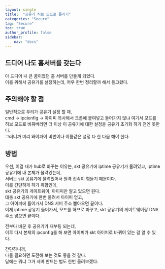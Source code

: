 ```yaml
---
layout: single
title:  "공유기 허브 모드로 돌리기"
categories: "Secure"
tag: "Secure"
toc: true
author_profile: false
sidebar:
    nav: "docs"
---
```


## 드디어 나도 홈서버를 갖는다
아 드디어 내 큰 꿈이였던 홈 서버를 만들게 되었다.  
이를 위해서 공유기를 설정하는데, 어우 한번 정리할까 해서 들고왔다.  

## 주의해야 할 점
일반적으로 우리가 공유기 설정 할 때,  
cmd -> ipcionfig -> 아이피 복사해서 크롬에 붙여넣고 들어가지 않냐
여기서 모드를 허브 모드로 바꿔버리면 더 이상 이 공유기에 대한 설정을 공유기 초기화 하기 전엔 못한다.  
그러니까 미리 와이파이 비번이나 이름같은 설정 다 한 다음 해야 한다.  

## 방법
우선, 이걸 내가 hub로 바꾸는 이유는, skt 공유기에 iptime 공유기가 물려있고, iptime 공유기에 내 본체가 물려있는데,  
서버는 skt 공유기에 물려있어서 원격 접속이 힘들기 때문이다.  
이를 간단하게 하기 위함인데,  
skt 공유기의 게이트웨이, 아이피만 알고 있으면 된다.  
대충 skt 공유기에 한번 물려서 아이피 얻고,  
그 아이피에 들어가서 DNS 서버 주소 뽑아오면 끝이다.  
이제 iptime 공유기 들어가서, 모드를 허브로 마꾸고, skt 공유기의 게이트웨이랑 DNS 주소 넣으면 끝이다.  

전부다 바꾼 후 공유기가 재부팅 되는데,  
이루 다시 본체의 ipconfig를 해 보면 아이피가 skt 아이피로 바뀌어 있는 걸 알 수 있다.  

간단하니까,  
다들 필요하면 도전해 보는 것도 좋을 것 같다.  
담에는 뭐냐 그거 서버 만드는 법도 한번 올려보겠다.  